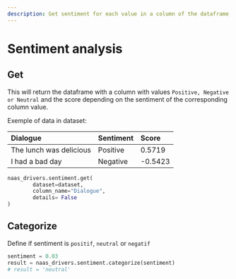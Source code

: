```yaml
---
description: Get sentiment for each value in a column of the dataframe
---
```


# Sentiment analysis

## Get

This will return the dataframe with a column with values `Positive, Negative or Neutral` and the score depending on the sentiment of the corresponding column value.

Exemple of data in dataset:

| Dialogue | Sentiment | Score |
| :--- | :--- | :--- |
| The lunch was delicious | Positive | 0.5719 |
| I had a bad day | Negative | -0.5423 |

```python
naas_drivers.sentiment.get(
        dataset=dataset,
        column_name="Dialogue",
        details= False
)
```

## Categorize

Define if sentiment is `positif`, `neutral` or `negatif`

```python
sentiment = 0.03
result = naas_drivers.sentiment.categorize(sentiment)
# result = 'neutral'
```

